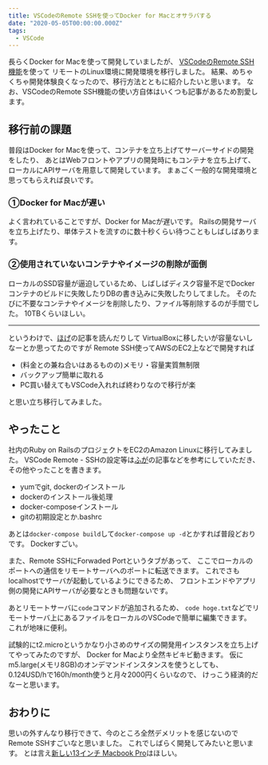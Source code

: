 ```yaml
---
title: VSCodeのRemote SSHを使ってDocker for Macとオサラバする
date: "2020-05-05T00:00:00.000Z"
tags:
  - VSCode
---
```


長らくDocker for Macを使って開発していましたが、
[VSCodeのRemote SSH機能](https://code.visualstudio.com/docs/remote/ssh)を使って
リモートのLinux環境に開発環境を移行しました。
結果、めちゃくちゃ開発体験良くなったので、移行方法とともに紹介したいと思います。
なお、VSCodeのRemote SSH機能の使い方自体はいくつも記事があるため割愛します。

## 移行前の課題

普段はDocker for Macを使って、コンテナを立ち上げてサーバーサイドの開発をしたり、
あとはWebフロントやアプリの開発時にもコンテナを立ち上げて、ローカルにAPIサーバを用意して開発しています。
まぁごく一般的な開発環境と思ってもらえれば良いです。

### ①Docker for Macが遅い

よく言われていることですが、Docker for Macが遅いです。
Railsの開発サーバを立ち上げたり、単体テストを流すのに数十秒くらい待つこともしばしばあります。

### ②使用されていないコンテナやイメージの削除が面倒

ローカルのSSD容量が逼迫しているため、しばしばディスク容量不足でDockerコンテナのビルドに失敗したりDBの書き込みに失敗したりしてました。
そのたびに不要なコンテナやイメージを削除したり、ファイル等削除するのが手間でした。
10TBくらいほしい。

---

というわけで、[ほげ](https://qiita.com/yuki_ycino/items/cb21cf91a39ddd61f484)の記事を読んだりして
VirtualBoxに移したいが容量ないしなーとか思ってたのですが
Remote SSH使ってAWSのEC2上などで開発すれば

* (料金との兼ね合いはあるものの)メモリ・容量実質無制限
* バックアップ簡単に取れる
* PC買い替えてもVSCode入れれば終わりなので移行が楽

と思い立ち移行してみました。

## やったこと

社内のRuby on RailsのプロジェクトをEC2のAmazon Linuxに移行してみました。
VSCode Remote - SSHの設定等は[ふが](http://blog.serverworks.co.jp/tech/2020/02/20/vscode-remote-ssh/)の記事などを参考にしていただき、
その他やったことを書きます。

* yumでgit, dockerのインストール
* dockerのインストール後処理
* docker-composeインストール
* gitの初期設定とか.bashrc

あとは`docker-compose build`して`docker-compose up -d`とかすれば普段どおりです。
Dockerすごい。

また、Remote SSHにForwaded Portというタブがあって、
ここでローカルのポートへの通信をリモートサーバへのポートに転送できます。
これでさもlocalhostでサーバが起動しているようにできるため、
フロントエンドやアプリ側の開発にAPIサーバが必要なときも問題ないです。

あとリモートサーバに`code`コマンドが追加されるため、
`code hoge.txt`などでリモートサーバ上にあるファイルをローカルのVSCodeで簡単に編集できます。
これが地味に便利。

試験的にt2.microというかなり小さめのサイズの開発用インスタンスを立ち上げてやってみたのですが、
Docker for Macより全然キビキビ動きます。
仮にm5.large(メモリ8GB)のオンデマンドインスタンスを使うとしても、
0.124USD/hで160h/month使うと月々2000円くらいなので、
けっこう経済的だなーと思います。

## おわりに

思いの外すんなり移行できて、今のところ全然デメリットを感じないのでRemote SSHすごいなと思いました。
これでしばらく開発してみたいと思います。
とは言え[新しい13インチ Macbook Pro](https://www.apple.com/jp/macbook-pro-13/)はほしい。
